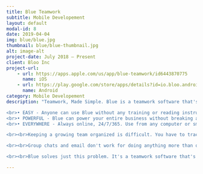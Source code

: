 ```yaml
---
title: Blue Teamwork
subtitle: Mobile Developement
layout: default
modal-id: 8
date: 2019-04-04
img: blue/blue.jpg
thumbnail: blue/blue-thumbnail.jpg
alt: image-alt
project-date: July 2018 – Present
client: Bloo Inc
project-url:
    - url: https://apps.apple.com/us/app/blue-teamwork/id6443870775
      name: iOS
    - url: https://play.google.com/store/apps/details?id=io.bloo.android
      name: Android
category: Mobile Developement
description: "Teamwork, Made Simple. Blue is a teamwork software that's both powerful and super-simple to use, which means your teams will love it and use it, and it will actually add value to your company.<br>

<br>• EASY - Anyone can use Blue without any training or reading instructions!
<br>• POWERFUL - Blue can power your entire business without breaking a sweat.
<br>• EVERYWHERE - Always online, 24/7/365. Use from any computer or smartphone to have all your data in one place.

<br><br>Keeping a growing team organized is difficult. You have to track communication, files, responsibilities, timelines, and ensure that everyone is on the same page.

<br><br>Group chats and email don't work for doing anything more than organizing drinks with friends, and the \"professional\" tools are too complex (and boring!), which means your teams don't actually use them!

<br><br>Blue solves just this problem. It's a teamwork software that's both powerful and super-simple to use, which means your team will love it and use it, and it will actually add value to your company."

---
```


